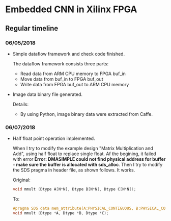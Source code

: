# Embedded CNN in Xilinx FPGA

## Regular timeline

### 06/05/2018

- Simple dataflow framework and check code finished.

  The dataflow framework consists three parts: 

    * Read data from ARM CPU memory to FPGA buf_in
    * Move data from buf_in to FPGA buf_out
    * Write data from FPGA buf_out to ARM CPU memory

- Image data binary file generated.

  Details:
  
    * By using Python, image binary data were extracted from
    Caffe.

### 06/07/2018

- Half float point operation implemented.

  When I try to modify the example design "Matrix Multiplication and Add",
  using half float to replace single float. Af the begining, it failed with
  error **Error: DMASIMPLE could not find physical address for buffer - make
  sure the buffer is allocated with sds_alloc**. Then I try to modify the SDS
  pragma in header file, as shown follows. It works.

  Original: 

  ```c
  void mmult (Dtype A[N*N], Dtype B[N*N], Dtype C[N*N]);
  ```

  To: 

  ```c
  #pragma SDS data mem_attribute(A:PHYSICAL_CONTIGUOUS, B:PHYSICAL_CONTIGUOUS, C:PHYSICAL_CONTIGUOUS)
  void mmult (Dtype *A, Dtype *B, Dtype *C);
  ```
